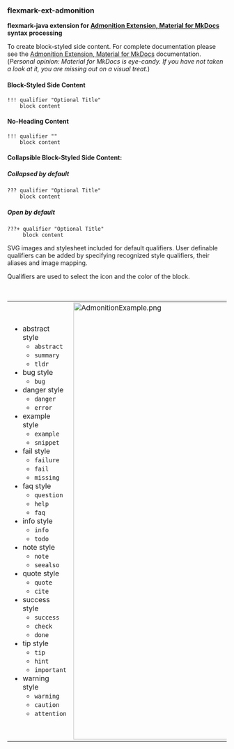 ### flexmark-ext-admonition 

**flexmark-java extension for [Admonition Extension, Material for MkDocs] syntax processing**

To create block-styled side content. For complete documentation please see the
[Admonition Extension, Material for MkDocs] documentation. (*Personal opinion: Material for
MkDocs is eye-candy. If you have not taken a look at it, you are missing out on a visual
treat.*)

#### Block-Styled Side Content 

    !!! qualifier "Optional Title"
        block content 

#### No-Heading Content

    !!! qualifier ""
        block content 

#### Collapsible Block-Styled Side Content: 

##### Collapsed by default

    ??? qualifier "Optional Title"
        block content 

##### Open by default

    ???+ qualifier "Optional Title"
         block content 

SVG images and stylesheet included for default qualifiers. User definable qualifiers can be
added by specifying recognized style qualifiers, their aliases and image mapping. 

Qualifiers are used to select the icon and the color of the block.

<table>
<caption>Qualifiers</caption>
<tr><td>

* abstract style
    * `abstract`
    * `summary`
    * `tldr`
* bug style
    * `bug`
* danger style
    * `danger`
    * `error`
* example style
    * `example`
    * `snippet`
* fail style
    * `failure`
    * `fail`
    * `missing`
* faq style
    * `question`
    * `help`
    * `faq`
* info style
  * `info`
  * `todo`
* note style
    * `note`
    * `seealso`
* quote style
    * `quote`
    * `cite`
* success style
    * `success`
    * `check`
    * `done`
* tip style
    * `tip`
    * `hint`
    * `important`
* warning style
    * `warning`
    * `caution`
    * `attention`

</td><td>

<img src="https://github.com/vsch/flexmark-java/raw/master/flexmark-ext-admonition/src/main/javadoc/AdmonitionExample.png" alt="AdmonitionExample.png" height="1000"/>

</td></tr>
</table>


[Admonition Extension, Material for MkDocs]: https://squidfunk.github.io/mkdocs-material/extensions/admonition/

